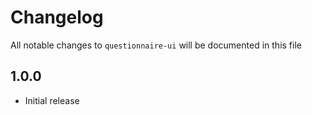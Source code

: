 # Changelog

All notable changes to `questionnaire-ui` will be documented in this file

## 1.0.0
- Initial release
